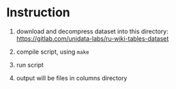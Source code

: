 # Instruction

1) download and decompress dataset into this directory: https://gitlab.com/unidata-labs/ru-wiki-tables-dataset

2) compile script, using `make`

3) run script

4) output will be files in columns directory
